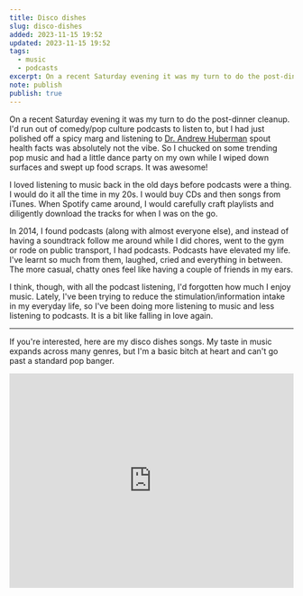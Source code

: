 ```yaml
---
title: Disco dishes
slug: disco-dishes
added: 2023-11-15 19:52
updated: 2023-11-15 19:52
tags:
  - music
  - podcasts
excerpt: On a recent Saturday evening it was my turn to do the post-dinner cleanup.
note: publish
publish: true
---
```


On a recent Saturday evening it was my turn to do the post-dinner cleanup. I'd run out of comedy/pop culture podcasts to listen to, but I had just polished off a spicy marg and listening to [Dr. Andrew Huberman](https://www.hubermanlab.com/podcast) spout health facts was absolutely not the vibe. So I chucked on some trending pop music and had a little dance party on my own while I wiped down surfaces and swept up food scraps. It was awesome!

I loved listening to music back in the old days before podcasts were a thing. I would do it all the time in my 20s. I would buy CDs and then songs from iTunes. When Spotify came around, I would carefully craft playlists and diligently download the tracks for when I was on the go.

In 2014, I found podcasts (along with almost everyone else), and instead of having a soundtrack follow me around while I did chores, went to the gym or rode on public transport, I had podcasts. Podcasts have elevated my life. I've learnt so much from them, laughed, cried and everything in between. The more casual, chatty ones feel like having a couple of friends in my ears. 

I think, though, with all the podcast listening, I'd forgotten how much I enjoy music. Lately, I've been trying to reduce the stimulation/information intake in my everyday life, so I've been doing more listening to music and less listening to podcasts. It is a bit like falling in love again. 

-----

If you're interested, here are my disco dishes songs. My taste in music expands across many genres, but I'm a basic bitch at heart and can't go past a standard pop banger. 

<iframe src="https://open.spotify.com/embed/playlist/3qo0jScouPx7UytS5m8qe9" width="100%" height="380" frameBorder="0" allowfullscreen="" allow="autoplay; clipboard-write; encrypted-media; fullscreen; picture-in-picture"></iframe>
